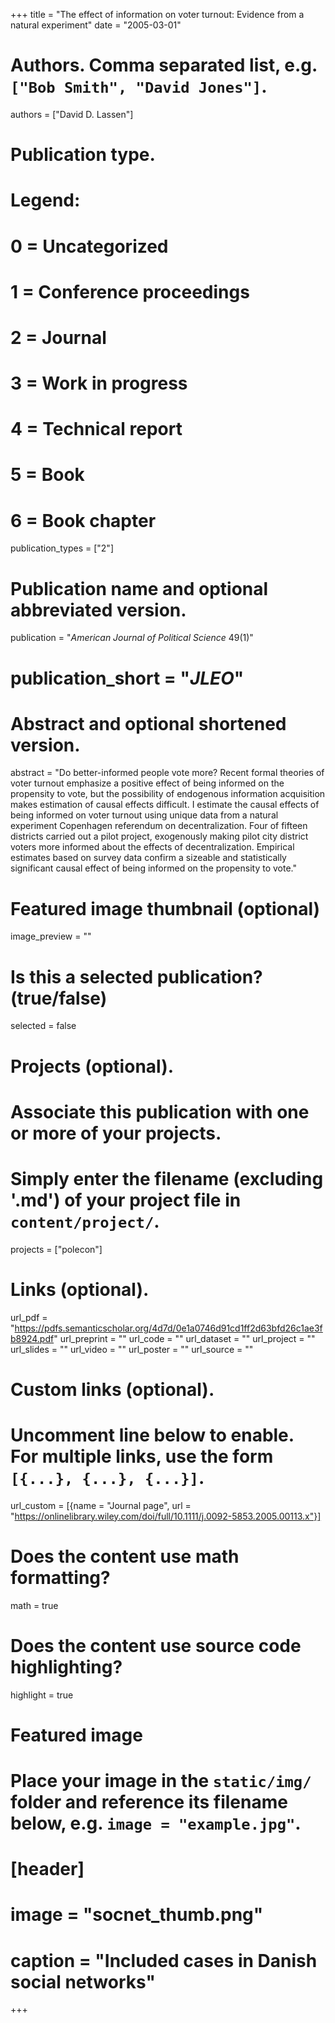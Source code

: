 +++
title = "The effect of information on voter turnout: Evidence from a natural experiment"
date = "2005-03-01"

# Authors. Comma separated list, e.g. `["Bob Smith", "David Jones"]`.
authors = ["David D. Lassen"]

# Publication type.
# Legend:
# 0 = Uncategorized
# 1 = Conference proceedings
# 2 = Journal
# 3 = Work in progress
# 4 = Technical report
# 5 = Book
# 6 = Book chapter
publication_types = ["2"]

# Publication name and optional abbreviated version.
publication = "*American Journal of Political Science* 49(1)"
# publication_short = "*JLEO*"

# Abstract and optional shortened version.
abstract = "Do better-informed people vote more? Recent formal theories of voter turnout emphasize a positive effect of being informed on the propensity to vote, but the possibility of endogenous information acquisition makes estimation of causal effects difficult. I estimate the causal effects of being informed on voter turnout using unique data from a natural experiment Copenhagen referendum on decentralization. Four of fifteen districts carried out a pilot project, exogenously making pilot city district voters more informed about the effects of decentralization. Empirical estimates based on survey data confirm a sizeable and statistically significant causal effect of being informed on the propensity to vote."

# Featured image thumbnail (optional)
image_preview = ""

# Is this a selected publication? (true/false)
selected = false

# Projects (optional).
#   Associate this publication with one or more of your projects.
#   Simply enter the filename (excluding '.md') of your project file in `content/project/`.
projects = ["polecon"]

# Links (optional).
url_pdf = "https://pdfs.semanticscholar.org/4d7d/0e1a0746d91cd1ff2d63bfd26c1ae3fb8924.pdf"
url_preprint = ""
url_code = ""
url_dataset = ""
url_project = ""
url_slides = ""
url_video = ""
url_poster = ""
url_source = ""

# Custom links (optional).
#   Uncomment line below to enable. For multiple links, use the form `[{...}, {...}, {...}]`.
url_custom = [{name = "Journal page", url = "https://onlinelibrary.wiley.com/doi/full/10.1111/j.0092-5853.2005.00113.x"}]

# Does the content use math formatting?
math = true

# Does the content use source code highlighting?
highlight = true

# Featured image
# Place your image in the `static/img/` folder and reference its filename below, e.g. `image = "example.jpg"`.
# [header]
# image = "socnet_thumb.png"
# caption = "Included cases in Danish social networks"

+++
